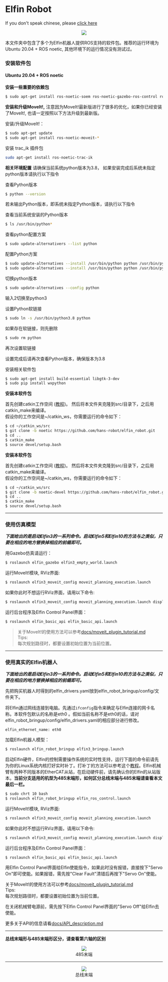 Elfin Robot
======

If you don't speak chinese, please [click here](./README_english.md)

<p align="center">
  <img src="docs/images/elfin.png" />
</p>


本文件夹中包含了多个为Elfin机器人提供ROS支持的软件包。推荐的运行环境为 Ubuntu 20.04 + ROS noetic, 其他环境下的运行情况没有测试过。

### 安装软件包

#### Ubuntu 20.04 + ROS noetic

**安装一些重要的依赖包**
```sh
$ sudo apt-get install ros-noetic-soem ros-noetic-gazebo-ros-control ros-noetic-ros-control ros-noetic-ros-controllers
```
**安装和升级MoveIt!,** 注意因为MoveIt!最新版进行了很多的优化，如果你已经安装了MoveIt!, 也请一定按照以下方法升级到最新版。

安装/升级MoveIt!：
```sh
$ sudo apt-get update
$ sudo apt-get install ros-noetic-moveit-*
```

安装 trac_ik 插件包
```sh
sudo apt-get install ros-noetic-trac-ik
```

**相关环境配置**
请确保当前系统python版本为3.8，
如果安装完成后系统未指定python版本请执行以下指令

查看Python版本
```sh
$ python --version
```
若未输出Python版本，即系统未指定Python版本，请执行以下指令

查看当前系统安装的Python版本
```sh
$ ls /usr/bin/python*
```

查看python配置方案
```sh
$ sudo update-alternativers --list python
```

配置Python方案
```sh
$ sudo update-alternatives --install /usr/bin/python python /usr/bin/python2 1
$ sudo update-alternatives --install /usr/bin/python python /usr/bin/python3 2
```

切换python版本
```sh
$ sudo update-alternatives --config python
```
输入2切换至python3

设置Python软链接
```sh
$ sudo ln -s /usr/bin/python3.8 python
```
如果存在软链接，则先删除
```sh
$ sudo rm python
```
再次设置软链接

设置完成后请再次查看Python版本，确保版本为3.8

安装相关软件包
```sh
$ sudo apt-get install build-essential libgtk-3-dev
$ sudo pip install wxpython
```

**安装本软件包**

首先创建catkin工作空间 ([教程](http://wiki.ros.org/catkin/Tutorials))。 然后将本文件夹克隆到src/目录下，之后用catkin_make来编译。  
假设你的工作空间是~/catkin_ws，你需要运行的命令如下：
```sh
$ cd ~/catkin_ws/src
$ git clone -b noetic https://github.com/hans-robot/elfin_robot.git
$ cd ..
$ catkin_make
$ source devel/setup.bash
```


**安装本软件包**

首先创建catkin工作空间 ([教程](http://wiki.ros.org/catkin/Tutorials))。 然后将本文件夹克隆到src/目录下，之后用catkin_make来编译。  
假设你的工作空间是~/catkin_ws，你需要运行的命令如下：
```sh
$ cd ~/catkin_ws/src
$ git clone -b noetic-devel https://github.com/hans-robot/elfin_robot.git
$ cd ..
$ catkin_make
$ source devel/setup.bash
```

---

### 使用仿真模型

***下面给出的是启动Elfin3的一系列命令。启动Elfin5和Elfin10的方法与之类似，只要在相应的地方替换掉相应的前缀即可。***

用Gazebo仿真请运行：
```sh
$ roslaunch elfin_gazebo elfin3_empty_world.launch
```

运行MoveIt!模块, RViz界面:
```sh
$ roslaunch elfin3_moveit_config moveit_planning_execution.launch
```
如果你此时不想运行RViz界面，请用以下命令:
```sh
$ roslaunch elfin3_moveit_config moveit_planning_execution.launch display:=false
```

运行后台程序及Elfin Control Panel界面：
```sh
$ roslaunch elfin_basic_api elfin_basic_api.launch
```

> 关于MoveIt!的使用方法可以参考[docs/moveit_plugin_tutorial.md](docs/moveit_plugin_tutorial.md)  
Tips:  
每次规划路径时，都要设置初始位置为当前位置。

---

### 使用真实的Elfin机器人

***下面给出的是启动Elfin3的一系列命令。启动Elfin5和Elfin10的方法与之类似，只要在相应的地方替换掉相应的前缀即可。***

先把购买机器人时得到的elfin_drivers.yaml放到elfin_robot_bringup/config/文件夹下。

将Elfin通过网线连接到电脑。先通过`ifconfig`指令来确定与Elfin连接的网卡名称。本软件包默认的名称是eth0 。假如当前名称不是eth0的话，请对elfin_robot_bringup/config/elfin_drivers.yaml的相应部分进行修改。
```
elfin_ethernet_name: eth0
```

加载Elfin机器人模型：
```sh
$ roslaunch elfin_robot_bringup elfin3_bringup.launch
```
启动Elfin硬件，Elfin的控制需要操作系统的实时性支持，运行下面的命令前请先为你的Linux系统内核打好实时补丁。打补丁的方法可以参考这个[教程](http://www.jianshu.com/p/8787e45a9e01)。Elfin机械臂有两种不同版本的EtherCAT从站，在启动硬件前，请先确认你的Elfin的从站版本。**当前分支适用的机型为485末端形，如何区分总线末端与485末端请查看本文最后一栏。**
```sh
$ sudo chrt 10 bash
$ roslaunch elfin_robot_bringup elfin_ros_control.launch
```

运行MoveIt!模块, RViz界面:
```sh
$ roslaunch elfin3_moveit_config moveit_planning_execution.launch
```
如果你此时不想运行RViz界面，请用以下命令:
```sh
$ roslaunch elfin3_moveit_config moveit_planning_execution.launch display:=false
```

运行后台程序及Elfin Control Panel界面：
```sh
$ roslaunch elfin_basic_api elfin_basic_api.launch
```

用Elfin Control Panel界面给Elfin使能指令，如果此时没有报错，直接按下"Servo On"即可使能。如果报错，需先按"Clear Fault"清错后再按下"Servo On"使能。

关于MoveIt!的使用方法可以参考[docs/moveit_plugin_tutorial.md](docs/moveit_plugin_tutorial.md)  
Tips:  
每次规划路径时，都要设置初始位置为当前位置。

在关闭机械臂电源前，需先按下Elfin Control Panel界面的"Servo Off"给Elfin去使能。

更多关于API的信息请看[docs/API_description.md](docs/API_description.md)

---
**总线末端形与485末端形区分，请查看第六轴的区别**

<p align="center">
  <img src="docs/images/485_END.png" />
  <br>
  485末端
</p>

---

<p align="center">
  <img src="docs/images/ethercat_END.png" />
  <br>
  总线末端
</p>